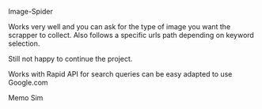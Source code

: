 
Image-Spider

Works very well and you can ask for the
type of image you want the scrapper to
collect. Also follows a specific urls path
depending on keyword selection.

Still not happy to continue the project.

Works with Rapid API for search queries
can be easy adapted to use Google.com

Memo Sim
